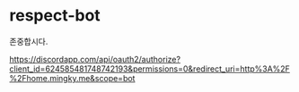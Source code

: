# respect-bot
존중합시다.

https://discordapp.com/api/oauth2/authorize?client_id=624585481748742193&permissions=0&redirect_uri=http%3A%2F%2Fhome.mingky.me&scope=bot
